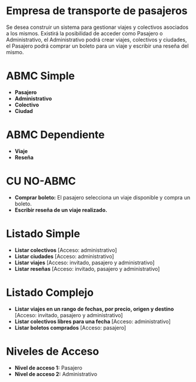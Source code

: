 # Empresa de transporte de pasajeros 
Se desea construir un sistema para gestionar viajes y colectivos asociados a los mismos.
Existirá la posibilidad de acceder como Pasajero o Administrativo, el Administrativo podrá crear viajes, colectivos y ciudades, el Pasajero podrá comprar un boleto para un viaje y escribir una reseña del mismo.


# ABMC Simple
- **Pasajero**
- **Administrativo**
- **Colectivo**
- **Ciudad**

# ABMC Dependiente
- **Viaje**
- **Reseña**

# CU NO-ABMC
- **Comprar boleto:** El pasajero selecciona un viaje disponible y compra un boleto.
- **Escribir reseña de un viaje realizado.**

# Listado Simple
- **Listar colectivos** [Acceso: administrativo]
- **Listar ciudades** [Acceso: administrativo]
- **Listar viajes** [Acceso: invitado, pasajero y administrativo]
- **Listar reseñas** [Acceso: invitado, pasajero y administrativo]

# Listado Complejo
- **Listar viajes en un rango de fechas, por precio, origen y destino** [Acceso: invitado, pasajero y administrativo]
- **Listar colectivos libres para una fecha** [Acceso: administrativo]
- **Listar boletos comprados** [Acceso: pasajero]

# Niveles de Acceso
- **Nivel de acceso 1:** Pasajero
- **Nivel de acceso 2:** Administrativo

